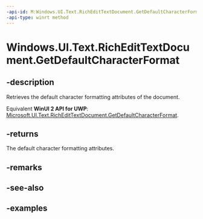```yaml
---
-api-id: M:Windows.UI.Text.RichEditTextDocument.GetDefaultCharacterFormat
-api-type: winrt method
---
```


<!-- Method syntax.
public ITextCharacterFormat RichEditTextDocument.GetDefaultCharacterFormat()
-->

# Windows.UI.Text.RichEditTextDocument.GetDefaultCharacterFormat


## -description

Retrieves the default character formatting attributes of the document.

Equivalent **WinUI 2 API for UWP**: [Microsoft.UI.Text.RichEditTextDocument.GetDefaultCharacterFormat](/windows/winui/api/microsoft.ui.text.richedittextdocument.getdefaultcharacterformat).

## -returns

The default character formatting attributes.

## -remarks

## -see-also

## -examples

